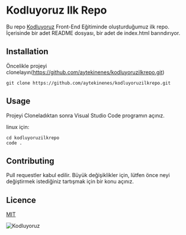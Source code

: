 # Kodluyoruz Ilk Repo

Bu repo [Kodluyoruz](https://kodluyoruz.org/tr/kodluyoruz/) Front-End Eğitiminde oluşturduğumuz ilk repo. İçerisinde bir  adet README dosyası, bir adet de index.html barındırıyor.

## Installation
Öncelikle projeyi clonelayın(https://github.com/aytekinenes/kodluyoruzilkrepo.git)

`git clone https://github.com/aytekinenes/kodluyoruzilkrepo.git`

## Usage
Projeyi Cloneladıktan sonra Visual Studio Code programın açınız.

linux için:
```
cd kodluyoruzilkrepo
code .
```

## Contributing
Pull requestler kabul edilir. Büyük değişiklikler için, lütfen önce neyi değiştirmek istediğiniz tartışmak için bir konu açınız.

## Licence
[MIT]()



![Kodluyoruz](https://www.google.com/url?sa=i&url=https%3A%2F%2Fwww.facebook.com%2Fpatika.dev%2F&psig=AOvVaw1gkB-pK487G0xhKqzudfeg&ust=1668696598593000&source=images&cd=vfe&ved=0CBAQjRxqFwoTCIib3rH5svsCFQAAAAAdAAAAABAE)
